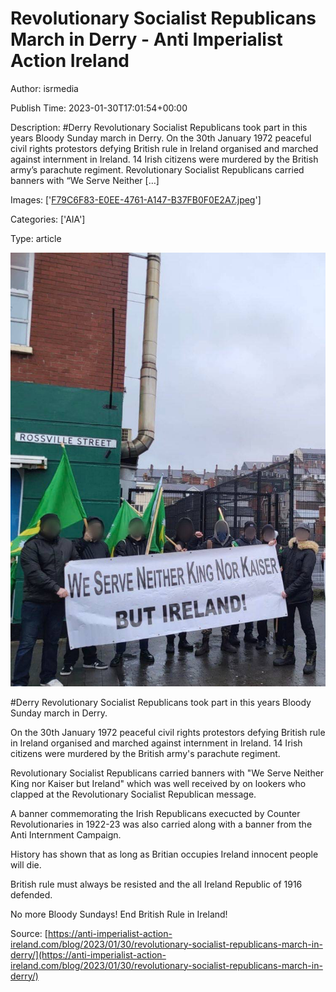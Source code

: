 # Revolutionary Socialist Republicans March in Derry - Anti Imperialist Action Ireland

Author: isrmedia

Publish Time: 2023-01-30T17:01:54+00:00

Description: #Derry Revolutionary Socialist Republicans took part in this years Bloody Sunday march in Derry. On the 30th January 1972 peaceful civil rights protestors defying British rule in Ireland organised and marched against internment in Ireland. 14 Irish citizens were murdered by the British army&#8217;s parachute regiment. Revolutionary Socialist Republicans carried banners with &#8220;We Serve Neither [&hellip;]

Images: ['[F79C6F83-E0EE-4761-A147-B37FB0F0E2A7.jpeg](https://anti-imperialist-action-ireland.com/wp-content/uploads/2023/01/F79C6F83-E0EE-4761-A147-B37FB0F0E2A7.jpeg)']

Categories: ['AIA']

Type: article

<!--METADATA-->

![](../Images/F79C6F83-E0EE-4761-A147-B37FB0F0E2A7.jpeg)

#Derry Revolutionary Socialist Republicans took part in this years Bloody
Sunday march in Derry.

On the 30th January 1972 peaceful civil rights protestors defying British rule
in Ireland organised and marched against internment in Ireland. 14 Irish
citizens were murdered by the British army's parachute regiment.

Revolutionary Socialist Republicans carried banners with "We Serve Neither
King nor Kaiser but Ireland" which was well received by on lookers who clapped
at the Revolutionary Socialist Republican message.

A banner commemorating the Irish Republicans execucted by Counter
Revolutionaries in 1922-23 was also carried along with a banner from the Anti
Internment Campaign.

History has shown that as long as Britian occupies Ireland innocent people
will die.

British rule must always be resisted and the all Ireland Republic of 1916
defended.

No more Bloody Sundays! End British Rule in Ireland!



Source: [https://anti-imperialist-action-ireland.com/blog/2023/01/30/revolutionary-socialist-republicans-march-in-derry/](https://anti-imperialist-action-ireland.com/blog/2023/01/30/revolutionary-socialist-republicans-march-in-derry/)